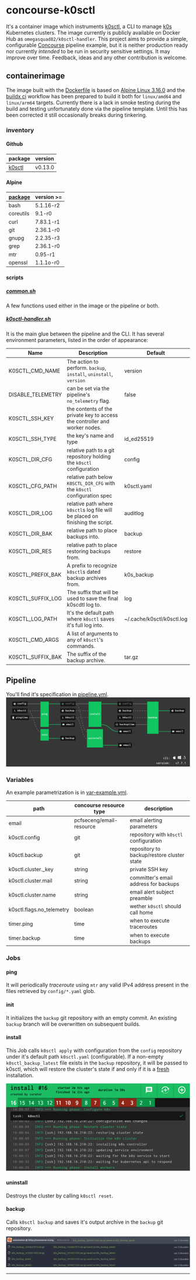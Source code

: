# concourse-k0sctl

It's a container image which instruments [k0sctl][github-k0sctl], a CLI to
manage [k0s][link-k0sproject] Kubernetes clusters. The image currently is
publicly available on Docker Hub as `omegasquad82/k0sctl-handler`. This project
aims to provide a simple, configurable [Concourse][link-concourse] pipeline
example, but it is neither production ready nor currently _intended_ to be run
in security sensitive settings. It may improve over time. Feedback, ideas and
any other contribution is welcome.

## containerimage

The image built with the [Dockerfile][repo-dockerfile] is based on [Alpine Linux
3.16.0][link-alpine-release] and the [buildx ci][repo-ci-buildx] workflow has
been prepared to build it both for `linux/amd64` and `linux/arm64` targets.
Currently there is a lack in smoke testing during the build and testing
unfortunately done via the pipeline template. Until this has been corrected it
still occasionally breaks during tinkering.

### inventory

#### Github

| package                 | version |
| ----------------------- | ------- |
| [k0sctl][github-k0sctl] | v0.13.0 |

#### Alpine

| [package][link-alpine-packages] | version >= |
| ------------------------------- | ---------- |
| bash                            | 5.1.16-r2  |
| coreutils                       | 9.1-r0     |
| curl                            | 7.83.1-r1  |
| git                             | 2.36.1-r0  |
| gnupg                           | 2.2.35-r3  |
| grep                            | 2.36.1-r0  |
| mtr                             | 0.95-r1    |
| openssl                         | 1.1.1o-r0  |

#### scripts

##### [common.sh][repo-script-common]

A few functions used either in the image or the pipeline or both.

##### [k0sctl-handler.sh][repo-script-k0sctl-handler]

It is the main glue between the pipeline and the CLI. It has several environment
parameters, listed in the order of appearance:

| Name              | Description                                                                    | Default                    |
| ----------------- | ------------------------------------------------------------------------------ | -------------------------- |
| K0SCTL_CMD_NAME   | The action to perform. `backup`, `install`, `uninstall`, `version`             | version                    |
| DISABLE_TELEMETRY | can be set via the pipeline's `no_telemetry` flag.                             | false                      |
| K0SCTL_SSH_KEY    | the contents of the private key to access the controller and worker nodes.     |
| K0SCTL_SSH_TYPE   | the key's name and type                                                        | id_ed25519                 |
| K0SCTL_DIR_CFG    | relative path to a git repository holding the `k0sctl` configuration           | config                     |
| K0SCTL_CFG_PATH   | relative path below `K0SCTL_DIR_CFG` with the `k0sctl` configuration spec      | k0sctl.yaml                |
| K0SCTL_DIR_LOG    | relative path where `k0sctl`s log file will be placed on finishing the script. | auditlog                   |
| K0SCTL_DIR_BAK    | relative path to place backups into.                                           | backup                     |
| K0SCTL_DIR_RES    | relative path to place restoring backups from.                                 | restore                    |
| K0SCTL_PREFIX_BAK | A prefix to recognize `k0sctl`s dated backup archives from.                    | k0s_backup                 |
| K0SCTL_SUFFIX_LOG | The suffix that will be used to save the final k0scdtl log to.                 | log                        |
| K0SCTL_LOG_PATH   | It's the default path where `k0sctl` saves it's full log into.                 | ~/.cache/k0sctl/k0sctl.log |
| K0SCTL_CMD_ARGS   | A list of arguments to any of `k0sctl`'s commands.                             |                            |
| K0SCTL_SUFFIX_BAK | The suffix of the backup archive.                                              | tar.gz                     |

## Pipeline

You'll find it's specification in [pipeline.yml][repo-pipeline].
![k0sctl pipeline][image-pipeline]

### Variables

An example parametrization is in [var-example.yml][repo-pipeline-vars].

| path                      | concourse resource type  | description                                |
| ------------------------- | ------------------------ | ------------------------------------------ |
| email                     | pcfseceng/email-resource | email alerting parameters                  |
| k0sctl.config             | git                      | repository with `k0sctl` configuration     |
| k0sctl.backup             | git                      | repository to backup/restore cluster state |
| k0sctl.cluster.\_key      | string                   | private SSH key                            |
| k0sctl.cluster.mail       | string                   | committer's email address for backups      |
| k0sctl.cluster.name       | string                   | email alert subject preamble               |
| k0sctl.flags.no_telemetry | boolean                  | wether `k0sctl` should call home           |
| timer.ping                | time                     | when to execute traceroutes                |
| timer.backup              | time                     | when to execute backups                    |

### Jobs

#### ping

It will periodically _traceroute_ using `mtr` any valid IPv4 address present in
the files retrieved by `config/*.yaml` glob.

#### init

It initializes the `backup` git repository with an empty commit. An existing
`backup` branch will be overwritten on subsequent builds.

#### install

This Job calls `k0sctl apply` with configuration from the `config` repository
under it's default path `k0sctl.yaml` (configurable). If a non-empty
`k0sctl_backup_latest` file exists in the `backup` repository, it will be passed
to k0sctl, which will restore the cluster's state if and only if it is a
[fresh][github-k0sctl-restore.go#149l25] installation.

![k0sctl restored the cluster state][image-job-install]

#### uninstall

Destroys the cluster by calling `k0sctl reset`.

#### backup

Calls `k0sctl backup` and saves it's output archive in the `backup` git
repository.

![k0sctl backup archives][image-git-backups]

---

[image-git-backups]: /images/git-backups.png
[image-job-install]: /images/job-install-restoring.png
[image-pipeline]: /images/pipeline.png
[github-k0sctl]: https://github.com/k0sproject/k0sctl
[github-k0sctl-restore.go#149l25]:
  https://github.com/k0sproject/k0sctl/pull/149/commits/6e7c262904ed05b7068e818954a5091d25504065#diff-2cad3981690f3fb1f7b9494273cb87a7b751a5f3f884b9ad0e6a119d60f2f1a2R25
[link-concourse]: https://concourse-ci.org/
[link-k0sproject]: https://k0sproject.io/
[link-alpine-packages]: https://pkgs.alpinelinux.org/packages?name=&branch=v3.16
[link-alpine-release]: https://alpinelinux.org/posts/Alpine-3.16.0-released.html
[link-markdown]: https://devhints.io/markdown
[repo-ci-buildx]: /.github/workflows/buildx-ci.yml
[repo-dockerfile]: /Dockerfile
[repo-pipeline]: /ci/pipeline.yml
[repo-pipeline-vars]: /ci/vars-example.yml
[repo-script-common]: /scripts/common.sh
[repo-script-k0sctl-handler]: /scripts/k0sctl-handler.sh
